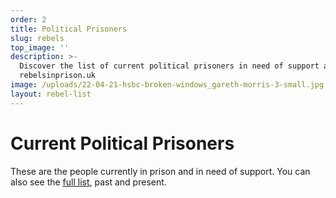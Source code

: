 ```yaml
---
order: 2
title: Political Prisoners
slug: rebels
top_image: ''
description: >-
  Discover the list of current political prisoners in need of support at
  rebelsinprison.uk
image: /uploads/22-04-21-hsbc-broken-windows_gareth-morris-3-small.jpg
layout: rebel-list
---
```


# Current Political Prisoners

These are the people currently in prison and in need of support. You can also see the [full list](all), past and present.
